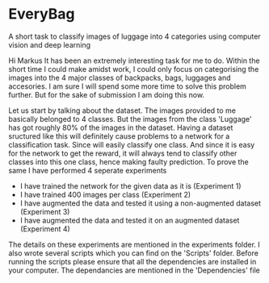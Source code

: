 # EveryBag
A short task to classify images of luggage into 4 categories using computer vision and deep learning

Hi Markus
It has been an extremely interesting task for me to do. Within the short time I could make amidst work, I could only focus on categorising the images into the 4 major classes of backpacks, bags, luggages and accesories. I am sure I will spend some more time to solve this problem further. But for the sake of submission I am doing this now.

Let us start by talking about the dataset.
The images provided to me basically belonged to 4 classes. But the images from the class 'Luggage' has got roughly 80% of the images in the dataset. Having a dataset sructured like this will definitely cause problems to a network for a classification task. Since will easily classify one class. And since it is easy for the network to get the reward, it will always tend to classify other classes into this one class, hence making faulty prediction. To prove the same I have performed 4 seperate experiments
  
  * I have trained the network for the given data as it is (Experiment 1)
  * I have trained 400 images per class (Experiment 2)
  * I have augmented the data and tested it using a non-augmented dataset (Experiment 3)
  * I have augmented the data and tested it on an augmented dataset (Experiment 4)
  
The details on these experiments are mentioned in the experiments folder.
I also wrote several scripts which you can find on the 'Scripts' folder. 
Before running the scripts please ensure that all the dependencies are installed in your computer.
The dependancies are mentioned in the 'Dependencies' file
